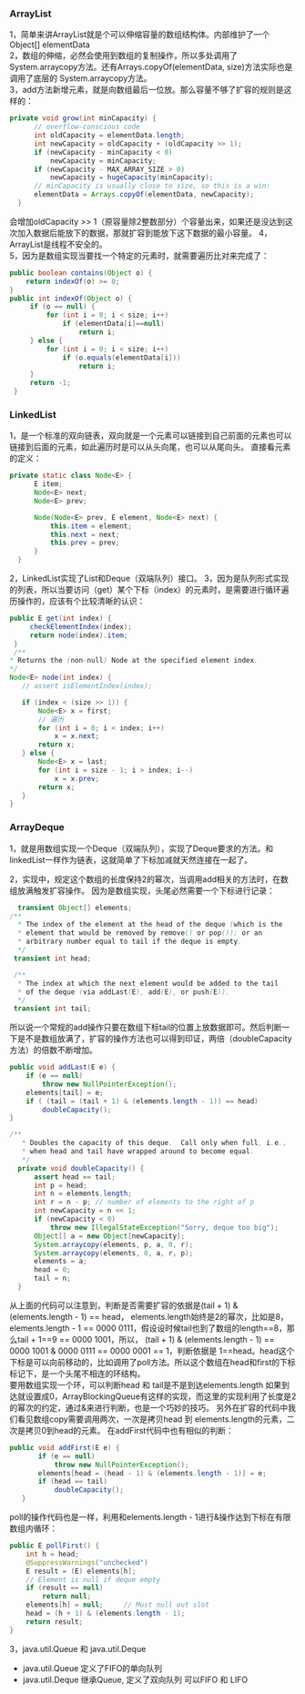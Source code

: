 ### ArrayList
1，简单来讲ArrayList就是个可以伸缩容量的数组结构体。内部维护了一个Object[] elementData  
2，数组的伸缩，必然会使用到数组的复制操作，所以多处调用了System.arraycopy方法。还有Arrays.copyOf(elementData, size)方法实际也是调用了底层的 System.arraycopy方法。  
3，add方法新增元素，就是向数组最后一位放。那么容量不够了扩容的规则是这样的：
```JAVA
private void grow(int minCapacity) {
      // overflow-conscious code
      int oldCapacity = elementData.length;
      int newCapacity = oldCapacity + (oldCapacity >> 1);
      if (newCapacity - minCapacity < 0)
          newCapacity = minCapacity;
      if (newCapacity - MAX_ARRAY_SIZE > 0)
          newCapacity = hugeCapacity(minCapacity);
      // minCapacity is usually close to size, so this is a win:
      elementData = Arrays.copyOf(elementData, newCapacity);
  }
```
会增加oldCapacity >> 1（原容量除2整数部分）个容量出来，如果还是没达到这次加入数据后能放下的数据，那就扩容到能放下这下数据的最小容量。
4，ArrayList是线程不安全的。  
5，因为是数组实现当要找一个特定的元素时，就需要遍历比对来完成了：
```JAVA
public boolean contains(Object o) {
    return indexOf(o) >= 0;
}
public int indexOf(Object o) {
     if (o == null) {
         for (int i = 0; i < size; i++)
             if (elementData[i]==null)
                 return i;
     } else {
         for (int i = 0; i < size; i++)
             if (o.equals(elementData[i]))
                 return i;
     }
     return -1;
 }
 ```

### LinkedList
1，是一个标准的双向链表，双向就是一个元素可以链接到自己前面的元素也可以链接到后面的元素，如此遍历时是可以从头向尾，也可以从尾向头。
直接看元素的定义：
```JAVA
private static class Node<E> {
      E item;
      Node<E> next;
      Node<E> prev;

      Node(Node<E> prev, E element, Node<E> next) {
          this.item = element;
          this.next = next;
          this.prev = prev;
      }
  }
  ```

  2，LinkedList实现了List和Deque（双端队列）接口。
  3，因为是队列形式实现的列表，所以当要访问（get）某个下标（index）的元素时，是需要进行循环遍历操作的，应该有个比较清晰的认识：  
  ```JAVA
  public E get(int index) {
       checkElementIndex(index);
       return node(index).item;
   }
   /**
  * Returns the (non-null) Node at the specified element index.
  */
 Node<E> node(int index) {
     // assert isElementIndex(index);

     if (index < (size >> 1)) {
         Node<E> x = first;
         // 遍历
         for (int i = 0; i < index; i++)
             x = x.next;
         return x;
     } else {
         Node<E> x = last;
         for (int i = size - 1; i > index; i--)
             x = x.prev;
         return x;
     }
 }
 ```

### ArrayDeque
1，就是用数组实现一个Deque（双端队列），实现了Deque要求的方法。和linkedList一样作为链表，这就简单了下标加减就天然连接在一起了。

2，实现中，规定这个数组的长度保持2的幂次，当调用add相关的方法时，在数组放满触发扩容操作。
因为是数组实现，头尾必然需要一个下标进行记录：
```java
  transient Object[] elements;
/**
  * The index of the element at the head of the deque (which is the
  * element that would be removed by remove() or pop()); or an
  * arbitrary number equal to tail if the deque is empty.
  */
 transient int head;

 /**
  * The index at which the next element would be added to the tail
  * of the deque (via addLast(E), add(E), or push(E)).
  */
 transient int tail;
```
所以说一个常规的add操作只要在数组下标tail的位置上放数据即可。然后判断一下是不是数组放满了，扩容的操作方法也可以得到印证，两倍（doubleCapacity方法）的倍数不断增加。
```java
public void addLast(E e) {
    if (e == null)
        throw new NullPointerException();
    elements[tail] = e;
    if ( (tail = (tail + 1) & (elements.length - 1)) == head)
        doubleCapacity();
}

/**
   * Doubles the capacity of this deque.  Call only when full, i.e.,
   * when head and tail have wrapped around to become equal.
   */
  private void doubleCapacity() {
      assert head == tail;
      int p = head;
      int n = elements.length;
      int r = n - p; // number of elements to the right of p
      int newCapacity = n << 1;
      if (newCapacity < 0)
          throw new IllegalStateException("Sorry, deque too big");
      Object[] a = new Object[newCapacity];
      System.arraycopy(elements, p, a, 0, r);
      System.arraycopy(elements, 0, a, r, p);
      elements = a;
      head = 0;
      tail = n;
  }
```
从上面的代码可以注意到，判断是否需要扩容的依据是(tail + 1) & (elements.length - 1) == head，
elements.length始终是2的幂次，比如是8，elements.length - 1 == 0000 0111，假设设时候tail也到了数组的length==8，那么tail + 1==9 == 0000 1001，所以，
(tail + 1) & (elements.length - 1) == 0000 1001 & 0000 0111 == 0000 0001 == 1，判断依据是 1==head。head这个下标是可以向前移动的，比如调用了poll方法。所以这个数组在head和first的下标标记下，是一个头尾不相连的环结构。  
要用数组实现一个环，可以判断head 和 tail是不是到达elements.length 如果到达就设置成0，ArrayBlockingQueue有这样的实现，而这里的实现利用了长度是2的幂次的约定，通过&来进行判断，也是一个巧妙的技巧。
另外在扩容的代码中我们看见数组copy需要调用两次，一次是拷贝head 到 elements.length的元素，二次是拷贝0到head的元素。
在addFirst代码中也有相似的判断：
```java
public void addFirst(E e) {
       if (e == null)
           throw new NullPointerException();
       elements[head = (head - 1) & (elements.length - 1)] = e;
       if (head == tail)
           doubleCapacity();
   }
```
poll的操作代码也是一样，利用和elements.length - 1进行&操作达到下标在有限数组内循环：
```java
public E pollFirst() {
    int h = head;
    @SuppressWarnings("unchecked")
    E result = (E) elements[h];
    // Element is null if deque empty
    if (result == null)
        return null;
    elements[h] = null;     // Must null out slot
    head = (h + 1) & (elements.length - 1);
    return result;
}
```
3，java.util.Queue 和 java.util.Deque  
* java.util.Queue 定义了FIFO的单向队列
* java.util.Deque 继承Queue, 定义了双向队列 可以FIFO 和 LIFO
